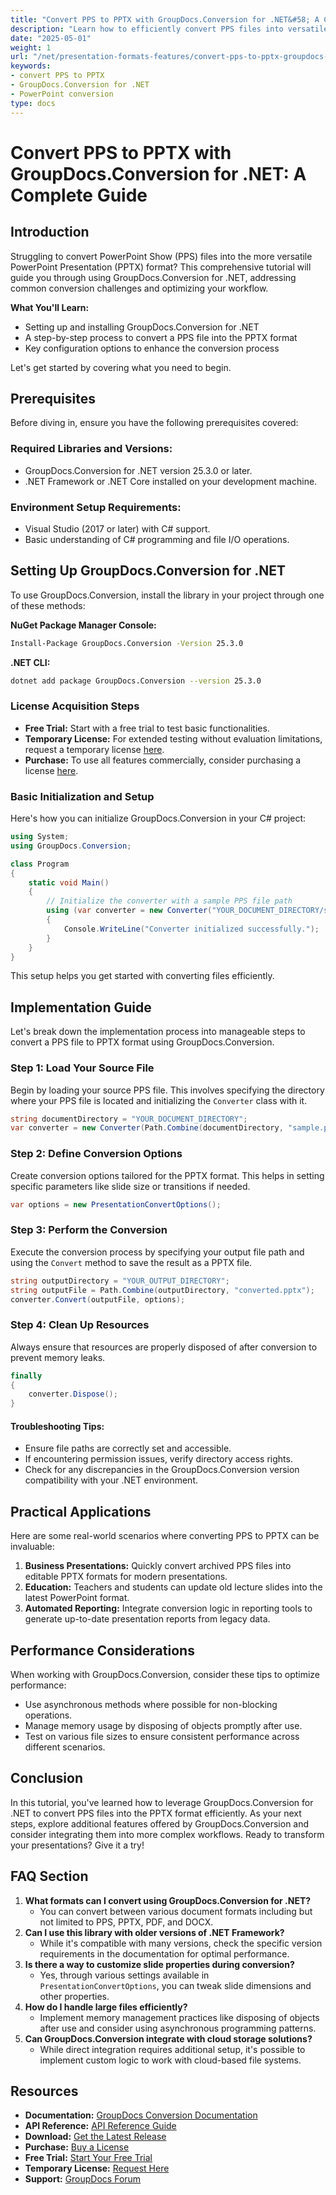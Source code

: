 ```yaml
---
title: "Convert PPS to PPTX with GroupDocs.Conversion for .NET&#58; A Complete Guide"
description: "Learn how to efficiently convert PPS files into versatile PPTX format using GroupDocs.Conversion for .NET. Follow this step-by-step guide."
date: "2025-05-01"
weight: 1
url: "/net/presentation-formats-features/convert-pps-to-pptx-groupdocs-conversion-net/"
keywords:
- convert PPS to PPTX
- GroupDocs.Conversion for .NET
- PowerPoint conversion
type: docs
---
```

# Convert PPS to PPTX with GroupDocs.Conversion for .NET: A Complete Guide

## Introduction

Struggling to convert PowerPoint Show (PPS) files into the more versatile PowerPoint Presentation (PPTX) format? This comprehensive tutorial will guide you through using GroupDocs.Conversion for .NET, addressing common conversion challenges and optimizing your workflow.

**What You'll Learn:**
- Setting up and installing GroupDocs.Conversion for .NET
- A step-by-step process to convert a PPS file into the PPTX format
- Key configuration options to enhance the conversion process

Let's get started by covering what you need to begin.

## Prerequisites

Before diving in, ensure you have the following prerequisites covered:

### Required Libraries and Versions:
- GroupDocs.Conversion for .NET version 25.3.0 or later.
- .NET Framework or .NET Core installed on your development machine.

### Environment Setup Requirements:
- Visual Studio (2017 or later) with C# support.
- Basic understanding of C# programming and file I/O operations.

## Setting Up GroupDocs.Conversion for .NET

To use GroupDocs.Conversion, install the library in your project through one of these methods:

**NuGet Package Manager Console:**
```bash
Install-Package GroupDocs.Conversion -Version 25.3.0
```

**.NET CLI:**
```bash
dotnet add package GroupDocs.Conversion --version 25.3.0
```

### License Acquisition Steps
- **Free Trial:** Start with a free trial to test basic functionalities.
- **Temporary License:** For extended testing without evaluation limitations, request a temporary license [here](https://purchase.groupdocs.com/temporary-license/).
- **Purchase:** To use all features commercially, consider purchasing a license [here](https://purchase.groupdocs.com/buy).

### Basic Initialization and Setup

Here's how you can initialize GroupDocs.Conversion in your C# project:

```csharp
using System;
using GroupDocs.Conversion;

class Program
{
    static void Main()
    {
        // Initialize the converter with a sample PPS file path
        using (var converter = new Converter("YOUR_DOCUMENT_DIRECTORY/sample.pps"))
        {
            Console.WriteLine("Converter initialized successfully.");
        }
    }
}
```

This setup helps you get started with converting files efficiently.

## Implementation Guide

Let's break down the implementation process into manageable steps to convert a PPS file to PPTX format using GroupDocs.Conversion.

### Step 1: Load Your Source File
Begin by loading your source PPS file. This involves specifying the directory where your PPS file is located and initializing the `Converter` class with it.

```csharp
string documentDirectory = "YOUR_DOCUMENT_DIRECTORY";
var converter = new Converter(Path.Combine(documentDirectory, "sample.pps"));
```

### Step 2: Define Conversion Options
Create conversion options tailored for the PPTX format. This helps in setting specific parameters like slide size or transitions if needed.

```csharp
var options = new PresentationConvertOptions();
```

### Step 3: Perform the Conversion
Execute the conversion process by specifying your output file path and using the `Convert` method to save the result as a PPTX file.

```csharp
string outputDirectory = "YOUR_OUTPUT_DIRECTORY";
string outputFile = Path.Combine(outputDirectory, "converted.pptx");
converter.Convert(outputFile, options);
```

### Step 4: Clean Up Resources
Always ensure that resources are properly disposed of after conversion to prevent memory leaks.

```csharp
finally
{
    converter.Dispose();
}
```

#### Troubleshooting Tips:
- Ensure file paths are correctly set and accessible.
- If encountering permission issues, verify directory access rights.
- Check for any discrepancies in the GroupDocs.Conversion version compatibility with your .NET environment.

## Practical Applications

Here are some real-world scenarios where converting PPS to PPTX can be invaluable:
1. **Business Presentations:** Quickly convert archived PPS files into editable PPTX formats for modern presentations.
2. **Education:** Teachers and students can update old lecture slides into the latest PowerPoint format.
3. **Automated Reporting:** Integrate conversion logic in reporting tools to generate up-to-date presentation reports from legacy data.

## Performance Considerations

When working with GroupDocs.Conversion, consider these tips to optimize performance:
- Use asynchronous methods where possible for non-blocking operations.
- Manage memory usage by disposing of objects promptly after use.
- Test on various file sizes to ensure consistent performance across different scenarios.

## Conclusion

In this tutorial, you've learned how to leverage GroupDocs.Conversion for .NET to convert PPS files into the PPTX format efficiently. As your next steps, explore additional features offered by GroupDocs.Conversion and consider integrating them into more complex workflows. Ready to transform your presentations? Give it a try!

## FAQ Section

1. **What formats can I convert using GroupDocs.Conversion for .NET?**
   - You can convert between various document formats including but not limited to PPS, PPTX, PDF, and DOCX.
2. **Can I use this library with older versions of .NET Framework?**
   - While it's compatible with many versions, check the specific version requirements in the documentation for optimal performance.
3. **Is there a way to customize slide properties during conversion?**
   - Yes, through various settings available in `PresentationConvertOptions`, you can tweak slide dimensions and other properties.
4. **How do I handle large files efficiently?**
   - Implement memory management practices like disposing of objects after use and consider using asynchronous programming patterns.
5. **Can GroupDocs.Conversion integrate with cloud storage solutions?**
   - While direct integration requires additional setup, it's possible to implement custom logic to work with cloud-based file systems.

## Resources
- **Documentation:** [GroupDocs Conversion Documentation](https://docs.groupdocs.com/conversion/net/)
- **API Reference:** [API Reference Guide](https://reference.groupdocs.com/conversion/net/)
- **Download:** [Get the Latest Release](https://releases.groupdocs.com/conversion/net/)
- **Purchase:** [Buy a License](https://purchase.groupdocs.com/buy)
- **Free Trial:** [Start Your Free Trial](https://releases.groupdocs.com/conversion/net/)
- **Temporary License:** [Request Here](https://purchase.groupdocs.com/temporary-license/)
- **Support:** [GroupDocs Forum](https://forum.groupdocs.com/c/conversion/10)

